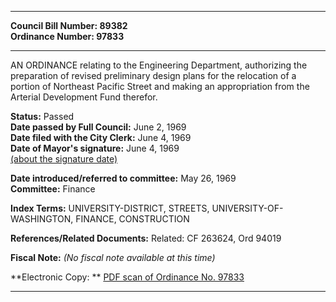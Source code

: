 * * * * *  
  
**Council Bill Number: [](#h0)[](#h2)89382**   
**Ordinance Number: 97833**  
  
* * * * *  
  
AN ORDINANCE relating to the Engineering Department, authorizing the preparation of revised preliminary design plans for the relocation of a portion of Northeast Pacific Street and making an appropriation from the Arterial Development Fund therefor.  
  
**Status:** Passed   
**Date passed by Full Council:** June 2, 1969   
**Date filed with the City Clerk:** June 4, 1969   
**Date of Mayor's signature:** June 4, 1969   
[(about the signature date)](/~public/approvaldate.htm)   
  
  
**Date introduced/referred to committee:** May 26, 1969   
**Committee:** Finance   
  
**Index Terms:** UNIVERSITY-DISTRICT, STREETS, UNIVERSITY-OF-WASHINGTON, FINANCE, CONSTRUCTION  
  
**References/Related Documents:** Related: CF 263624, Ord 94019  
  
**Fiscal Note:** *(No fiscal note available at this time)*  
  
**Electronic Copy: ** [PDF scan of Ordinance No. 97833](/~archives/Ordinances/Ord_97833.pdf)  
  
* * * * *  
